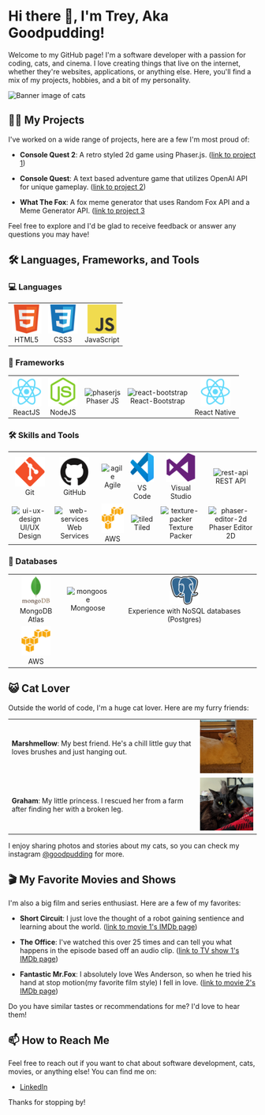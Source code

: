 # Hi there 👋, I'm Trey, Aka Goodpudding!

Welcome to my GitHub page! I'm a software developer with a passion for coding, cats, and cinema. I love creating things that live on the internet, whether they're websites, applications, or anything else. Here, you'll find a mix of my projects, hobbies, and a bit of my personality.

![Banner image of cats](https://cdn.discordapp.com/attachments/1083083072058171473/1127366349421817876/goodpudding_a_shelf_crowded_with_cats_a20f2ebf-b0c8-4291-a21c-837c36343c31.png)

## 👨‍💻 My Projects

I've worked on a wide range of projects, here are a few I'm most proud of:

- **Console Quest 2**: A retro styled 2d game using Phaser.js. ([link to project 1](https://github.com/Console-Quest/ConsoleQuestPhaser))
  
- **Console Quest**: A text based adventure game that utilizes OpenAI API for unique gameplay. ([link to project 2](https://github.com/Console-Quest/console-quest))

- **What The Fox**: A fox meme generator that uses Random Fox API and a Meme Generator API. ([link to project 3](https://github.com/orgs/Team-Fox-trot/repositories)
  
Feel free to explore and I'd be glad to receive feedback or answer any questions you may have!

## 🛠️ Languages, Frameworks, and Tools

### 💻 Languages

<table>
<tr>
<td align="center"><img src="https://raw.githubusercontent.com/devicons/devicon/master/icons/html5/html5-original.svg" alt="html5" width="60" height="60"/><br/>HTML5</td>
<td align="center"><img src="https://raw.githubusercontent.com/devicons/devicon/master/icons/css3/css3-original.svg" alt="css3" width="60" height="60"/><br/>CSS3</td>
<td align="center"><img src="https://raw.githubusercontent.com/devicons/devicon/master/icons/javascript/javascript-original.svg" alt="javascript" width="60" height="60"/><br/>JavaScript</td>
</tr>
</table>

### 🧰 Frameworks

<table>
<tr>
<td align="center"><img src="https://raw.githubusercontent.com/devicons/devicon/master/icons/react/react-original.svg" alt="react" width="60" height="60"/><br/>ReactJS</td>
<td align="center"><img src="https://raw.githubusercontent.com/devicons/devicon/master/icons/nodejs/nodejs-original.svg" alt="nodejs" width="60" height="60"/><br/>NodeJS</td>
<td align="center"><img src="https://upload.wikimedia.org/wikipedia/commons/e/e7/Phaser_Logo.png" alt="phaserjs" width="60" height="60"/><br/>Phaser JS</td>
<td align="center"><img src="https://banner2.cleanpng.com/20180531/sas/kisspng-bootstrap-react-software-framework-javascript-fron-5b0f9b1ab26fd7.9058729715277494027309.jpg" alt="react-bootstrap" width="60" height="60"/><br/>React-Bootstrap</td>
<td align="center"><img src="https://raw.githubusercontent.com/devicons/devicon/master/icons/react/react-original.svg" alt="react" width="60" height="60"/><br/>React Native</td>
</tr>
</table>


### 🛠️ Skills and Tools

<table>
<tr>
<td align="center"><img src="https://raw.githubusercontent.com/devicons/devicon/master/icons/git/git-original.svg" alt="git" width="60" height="60"/><br/>Git</td>
<td align="center"><img src="https://raw.githubusercontent.com/devicons/devicon/master/icons/github/github-original.svg" alt="github" width="60" height="60"/><br/>GitHub</td>
<td align="center"><img src="https://cdn-icons-png.flaticon.com/512/2784/2784037.png" alt="agile" width="60" height="60"/><br/>Agile</td>
<td align="center"><img src="https://raw.githubusercontent.com/devicons/devicon/master/icons/vscode/vscode-original.svg" alt="vscode" width="60" height="60"/><br/>VS Code</td>
<td align="center"><img src="https://raw.githubusercontent.com/devicons/devicon/master/icons/visualstudio/visualstudio-plain.svg" alt="visualstudio" width="60" height="60"/><br/>Visual Studio</td>
<td align="center"><img src="https://www.opc-router.com/wp-content/uploads/2020/04/icon_rest_webservice_600x400px.png" alt="rest-api" width="60" height="60"/><br/>REST API</td>
</tr>
<tr>
<td align="center"><img src="https://static.vecteezy.com/system/resources/previews/010/140/787/non_2x/ui-ux-icon-sign-design-free-png.png" alt="ui-ux-design" width="60" height="60"/><br/>UI/UX Design</td>
<td align="center"><img src="https://static.thenounproject.com/png/2256517-200.png" alt="web-services" width="60" height="60"/><br/>Web Services</td>
<td align="center"><img src="https://raw.githubusercontent.com/devicons/devicon/master/icons/amazonwebservices/amazonwebservices-original.svg" alt="aws" width="60" height="60"/><br/>AWS</td>
<td align="center"><img src="https://image.pngaaa.com/286/5594286-middle.png" alt="tiled" width="60" height="60"/><br/>Tiled</td>
<td align="center"><img src="https://api.nuget.org/v3-flatcontainer/texturepacker.lib/1.0.2/icon" alt="texture-packer" width="60" height="60"/><br/>Texture Packer</td>
<td align="center"><img src="https://help-v3.phasereditor2d.com/_static/logo.png" alt="phaser-editor-2d" width="60" height="60"/><br/>Phaser Editor 2D</td>
</tr>
</table>

### 💾 Databases

<table>
<tr>
<td align="center"><img src="https://raw.githubusercontent.com/devicons/devicon/master/icons/mongodb/mongodb-original-wordmark.svg" alt="mongodb" width="60" height="60"/><br/>MongoDB Atlas</td>
<td align="center"><img src="https://w7.pngwing.com/pngs/374/866/png-transparent-animal-mammal-meerkat-mongoose-suricate-wildlife-zoo-zoo-line-welcome-to-zootopia-icon.png" alt="mongoose" width="60" height="60"/><br/>Mongoose</td>
<td align="center"><img src="https://raw.githubusercontent.com/devicons/devicon/master/icons/postgresql/postgresql-original.svg" alt="postgres" width="60" height="60"/><br/>Experience with NoSQL databases (Postgres)</td>
</tr>
<tr>
<td align="center"><img src="https://raw.githubusercontent.com/devicons/devicon/master/icons/amazonwebservices/amazonwebservices-original.svg" alt="aws" width="60" height="60"/><br/>AWS</td>
</tr>
</table>



## 😺 Cat Lover

Outside the world of code, I'm a huge cat lover. Here are my furry friends:

<table border="0">
  <tr>
    <td>
      <strong>Marshmellow</strong>: My best friend. He's a chill little guy that loves brushes and just hanging out.
    </td>
    <td>
      <img src="https://github.com/goodpudding/goodpudding/blob/master/Marshmellow.jpg?raw=true" alt="Marshmellow" width="200"/>
    </td>
  </tr>
  <tr>
    <td>
      <strong>Graham</strong>: My little princess. I rescued her from a farm after finding her with a broken leg.
    </td>
    <td>
      <img src="https://github.com/goodpudding/goodpudding/blob/master/Graham.jpg?raw=true" alt="Graham" width="200"/>
    </td>
  </tr>
</table>

I enjoy sharing photos and stories about my cats, so you can check my instagram [@goodpudding](https://www.instagram.com/goodpudding/) for more. 

## 🎬 My Favorite Movies and Shows

I'm also a big film and series enthusiast. Here are a few of my favorites:

- **Short Circuit**: I just love the thought of a robot gaining sentience and learning about the world. ([link to movie 1's IMDb page](https://www.imdb.com/title/tt0091949/?ref_=nv_sr_srsg_0_tt_8_nm_0_q_short%2520cir))

- **The Office**: I've watched this over 25 times and can tell you what happens in the episode based off an audio clip. ([link to TV show 1's IMDb page](https://www.imdb.com/title/tt0386676/))

- **Fantastic Mr.Fox**: I absolutely love Wes Anderson, so when he tried his hand at stop motion(my favorite film style) I fell in love. ([link to movie 2's IMDb page](https://www.imdb.com/title/tt0432283/?ref_=nv_sr_srsg_0_tt_8_nm_0_q_the%2520fantastic%2520mr))

Do you have similar tastes or recommendations for me? I'd love to hear them!

## 📫 How to Reach Me

Feel free to reach out if you want to chat about software development, cats, movies, or anything else! You can find me on:

- [LinkedIn](https://www.linkedin.com/in/jamestreyyoung/)

Thanks for stopping by!
